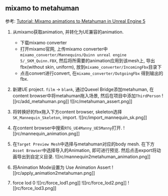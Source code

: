 ## mixamo to metahuman

参考: [Tutorial: Mixamo animations to Metahuman in Unreal Engine 5](https://www.youtube.com/watch?v=SXDmX1ronGw&t=210s)

1. 从mixamo获取animation, 并转化为UE兼容的animation.
	* 下载mixamo converter
	* 打开mixamo官网, 上传mixamo converter中`mixamo_converter/Mannequins/Quinn unreal engine 5/_SKM_Quinn.FBX`, 然后将所需要的animation应用到该mesh上, 导出fbx(without skin, uniform), 放到`mixamo_converter/IncomingFbx`目录下
	* 点击convert进行convert, 在`mixamo_converter/OutgoingFbx` 得到输出的fbx.

2. 新建UE project. `film` -> `blank`, 通过Quexel Bridge添加metahuman, 在content browser中将metahuman拖入场景, 然后在项目中添加`ThirdPerson`
	![[rc/add_metahuman.png]]
	![[rc/metahuman_assert.png]]

3. 将转换好的fbx拖入下方content browser, skeleton选择`SK_Mannequin_Skeleton`, import.
	![[rc/import_mannequin_sk.png]]

4. 在content browser中搜索`RTG_UE4Manny_UE5Manny`打开.
	![[rc/mannequin_animation.png]]

5. 在`Target Preview Mesh`中选择与metahuman对应的body mesh. 在下方`Asset Browser`中选择导入的Animation, 即可进行预览. 然后点击export将动画导出到自定义目录.
	![[rc/mannequin2metahuman_animation.png]]

6. 将Animation Mode设置为 Use Animation Assert
	![[rc/apply_animation2metahuman.png]]

7. force lod 0
	![[rc/force_lod1.png]]
	![[rc/force_lod2.png]]
	![[rc/force_lod3.png]]